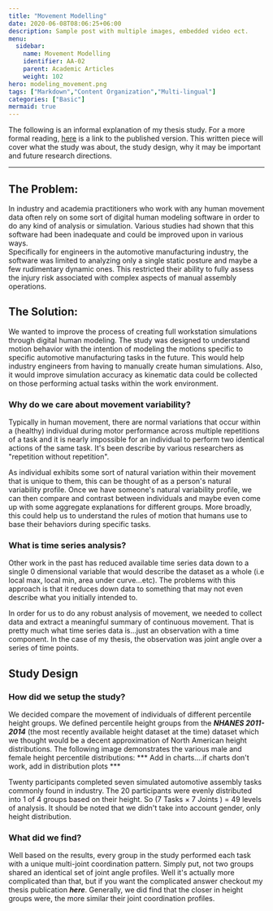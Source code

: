 ```yaml
---
title: "Movement Modelling"
date: 2020-06-08T08:06:25+06:00
description: Sample post with multiple images, embedded video ect.
menu:
  sidebar:
    name: Movement Modelling
    identifier: AA-02
    parent: Academic Articles
    weight: 102
hero: modeling_movement.png
tags: ["Markdown","Content Organization","Multi-lingual"]
categories: ["Basic"]
mermaid: true
---
```


The following is an informal explanation of my thesis study. For a more formal reading, [here](https://www.proquest.com/openview/0aa707187ddd21fcf5a9ea1b847cb278/1.pdf?pq-origsite=gscholar&cbl=18750&diss=y) is a link to the published version. This written piece will cover what the study was about, the study design, why it may be important and future research directions. 

---

## The Problem:
In industry and academia practitioners who work with any human movement data often rely on some sort of digital human modeling software in order to do any kind of analysis or simulation.  Various studies had shown that this software had been inadequate and could be improved upon in various ways.  
Specifically for engineers in the automotive manufacturing industry, the software was limited to analyzing only a single static posture and maybe a few rudimentary dynamic ones. This restricted their ability to fully assess the injury risk associated with complex aspects of manual assembly operations.


## The Solution:
We wanted to improve the process of creating full workstation simulations through digital human modeling. The study was designed to understand motion behavior with the intention of modeling the motions specific to specific automotive manufacturing tasks in the future. This would help industry engineers from having to manually create human simulations.  Also, it would improve simulation accuracy as kinematic data could be collected on those performing actual tasks within the work environment.


### Why do we care about movement variability?

Typically in human movement, there are normal variations that occur within a (healthy) individual during motor performance across multiple repetitions of a task and it is nearly impossible for an individual to perform two identical actions of the same task. It's been describe by various researchers as "repetition without repetition".  

As individual exhibits some sort of natural variation within their movement that is unique to them, this can be thought of as a person's natural variability profile.  Once we have someone's natural variability profile, we can then compare and contrast between individuals and maybe even come up with some aggregate explanations for different groups. More broadly, this could help us to understand the rules of motion that humans use to base their behaviors during specific tasks.


### What is time series analysis?

Other work in the past has reduced available time series data down to a single 0 dimensional variable that would describe the dataset as a whole (i.e local max, local min, area under curve…etc). The problems with this approach is that it reduces down data to something that may not even describe what you initially intended to. 

In order for us to do any robust analysis of movement, we needed to collect data and extract a meaningful summary of continuous movement. That is pretty much what time series data is…just an observation with a time component. In the case of my thesis, the observation was joint angle over a series of time points.



## Study Design 

### How did we setup the study?

We decided compare the movement of individuals of different percentile height groups. We defined percentile height groups from the ***NHANES 2011-2014*** (the most recently available height dataset at the time) dataset which we thought would be a decent approximation of North American height distributions. The following image demonstrates the various male and female height percentile distributions:
 *** Add in charts….if charts don't work, add in distribution plots ***

Twenty participants completed seven simulated automotive assembly tasks commonly found in industry. The 20 participants were evenly distributed into 1 of 4 groups based on their height. So (7 Tasks × 7 Joints ) = 49 levels of analysis. It should be noted that we didn't take into account gender, only height distribution. 


### What did we find?

Well based on the results, every group in the study performed each task with a unique multi-joint coordination pattern. Simply put, not two groups shared an identical set of joint angle profiles. Well it's actually more complicated than that, but if you want the complicated answer checkout my thesis publication ***here***.  Generally, we did find that the closer in height groups were, the more similar their joint coordination profiles. 


